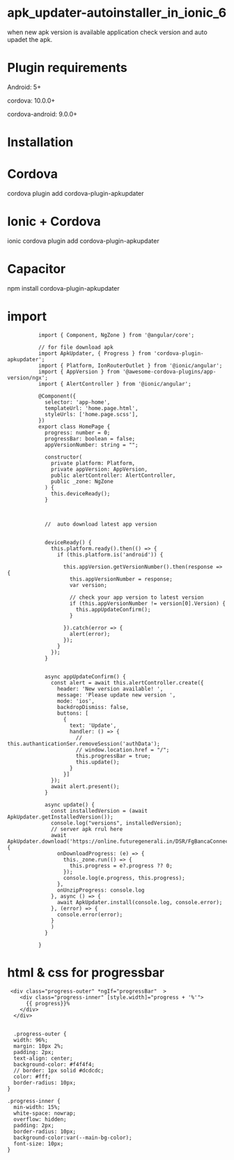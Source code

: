 # apk_updater-autoinstaller_in_ionic_6
when  new apk version is available application check version and auto upadet the apk.

# Plugin requirements
  Android: 5+
  
  cordova: 10.0.0+
  
  cordova-android: 9.0.0+

# Installation
  # Cordova

  cordova plugin add cordova-plugin-apkupdater

  # Ionic + Cordova

  ionic cordova plugin add cordova-plugin-apkupdater

  # Capacitor

  npm install cordova-plugin-apkupdater


# import 


              import { Component, NgZone } from '@angular/core';

              // for file download apk 
              import ApkUpdater, { Progress } from 'cordova-plugin-apkupdater';
              import { Platform, IonRouterOutlet } from '@ionic/angular';
              import { AppVersion } from '@awesome-cordova-plugins/app-version/ngx';
              import { AlertController } from '@ionic/angular';

              @Component({
                selector: 'app-home',
                templateUrl: 'home.page.html',
                styleUrls: ['home.page.scss'],
              })
              export class HomePage {
                progress: number = 0;
                progressBar: boolean = false;
                appVersionNumber: string = "";

                constructor(
                  private platform: Platform,
                  private appVersion: AppVersion,
                  public alertController: AlertController,
                  public _zone: NgZone
                ) {
                  this.deviceReady();
                }



                //  auto download latest app version


                deviceReady() {
                  this.platform.ready().then(() => {
                    if (this.platform.is('android')) {

                      this.appVersion.getVersionNumber().then(response => {
                        this.appVersionNumber = response;
                        var version;

                        // check your app version to latest version
                        if (this.appVersionNumber != version[0].Version) {
                          this.appUpdateConfirm();
                        }

                      }).catch(error => {
                        alert(error);
                      });
                    }
                  });
                }


                async appUpdateConfirm() {
                  const alert = await this.alertController.create({
                    header: 'New version available! ',
                    message: 'Please update new version ',
                    mode: 'ios',
                    backdropDismiss: false,
                    buttons: [
                      {
                        text: 'Update',
                        handler: () => {
                          // this.authanticationSer.removeSession('authData');
                          // window.location.href = "/";
                          this.progressBar = true;
                          this.update();
                        }
                      }]
                  });
                  await alert.present();
                }

                async update() {
                  const installedVersion = (await ApkUpdater.getInstalledVersion());
                  console.log("versions", installedVersion);
                  // server apk rrul here
                  await ApkUpdater.download('https://online.futuregenerali.in/DSR/FgBancaConnectMain.zip', {
                    onDownloadProgress: (e) => {
                      this._zone.run(() => {
                        this.progress = e?.progress ?? 0;
                      });
                      console.log(e.progress, this.progress);
                    },
                    onUnzipProgress: console.log
                  }, async () => {
                    await ApkUpdater.install(console.log, console.error);
                  }, (error) => {
                    console.error(error);
                  }
                  )
                }

              }

# html & css for progressbar 


     <div class="progress-outer" *ngIf="progressBar"  >
        <div class="progress-inner" [style.width]="progress + '%'">
          {{ progress}}%
        </div>
      </div>


      .progress-outer {
      width: 96%;
      margin: 10px 2%;
      padding: 2px;
      text-align: center;
      background-color: #f4f4f4;
      // border: 1px solid #dcdcdc;
      color: #fff;
      border-radius: 10px;
    }

    .progress-inner {
      min-width: 15%;
      white-space: nowrap;
      overflow: hidden;
      padding: 2px;
      border-radius: 10px;
      background-color:var(--main-bg-color);
      font-size: 10px;
    }
